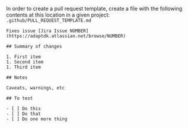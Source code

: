 In order to create a pull request template, create a file with the following contents at this location in a given project: `.github/PULL_REQUEST_TEMPLATE.md`

```
Fixes issue [Jira Issue NUMBER](https://adaptdk.atlassian.net/browse/NUMBER)
  
## Summary of changes

1. First item
1. Second item
1. Third item

## Notes

Caveats, warnings, etc

## To test

- [ ] Do this
- [ ] Do that
- [ ] Do one more thing
```